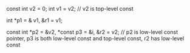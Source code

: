 const int v2 = 0; int v1 = v2; // v2 is top-level const

int *p1 = & v1, &r1 = v1;

const int *p2 = &v2, *const p3 = &i, &r2 = v2; // p2 is low-level const pointer, p3 is both low-level const and top-level const, r2 has low-level const
